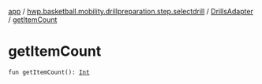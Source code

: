 [app](../../index.md) / [hwp.basketball.mobility.drillpreparation.step.selectdrill](../index.md) / [DrillsAdapter](index.md) / [getItemCount](.)

# getItemCount

`fun getItemCount(): `[`Int`](https://kotlinlang.org/api/latest/jvm/stdlib/kotlin/-int/index.html)